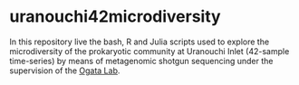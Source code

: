 # uranouchi42microdiversity

In this repository live the bash, R and Julia scripts used to explore the microdiversity of the prokaryotic community at Uranouchi Inlet (42-sample time-series) by means of metagenomic shotgun sequencing under the supervision of the [Ogata Lab](https://cls.kuicr.kyoto-u.ac.jp/en/).

